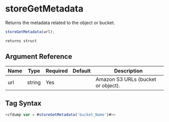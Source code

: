 # storeGetMetadata

Returns the metadata related to the object or bucket.

```javascript
storeGetMetadata(url);
```

```javascript
returns struct
```

## Argument Reference

| Name | Type | Required | Default | Description |
| --- | --- | --- | --- | --- |
| url | string | Yes |  | Amazon S3 URLs (bucket or object). |

## Tag Syntax

```javascript
<cfdump var = #storeGetMetadata('bucket_Name')#>>
```
